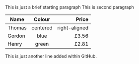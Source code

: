 

This is just a brief starting paragraph
This is second paragraph

| Name    | Colour        | Price         |
| ------- |:-------------:|--------------:|
| Thomas  | centered      | right-aligned |
| Gordon  | blue          |         £3.56 |
| Henry   |         green | £2.81         |

This is just another line added within GitHub.

